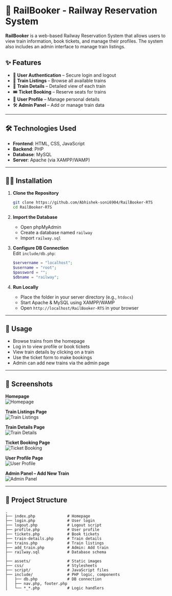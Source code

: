 # 🚆 RailBooker - Railway Reservation System

**RailBooker** is a web-based Railway Reservation System that allows users to view train information, book tickets, and manage their profiles. The system also includes an admin interface to manage train listings.

## ✨ Features

- 🔐 **User Authentication** – Secure login and logout
- 🚄 **Train Listings** – Browse all available trains
- 📄 **Train Details** – Detailed view of each train
- 🎟️ **Ticket Booking** – Reserve seats for trains
- 👤 **User Profile** – Manage personal details
- 🛠️ **Admin Panel** – Add or manage train data

---

## 🛠️ Technologies Used

- **Frontend**: HTML, CSS, JavaScript
- **Backend**: PHP
- **Database**: MySQL
- **Server**: Apache (via XAMPP/WAMP)

---

## 🧑‍💻 Installation

1. **Clone the Repository**

   ```bash
   git clone https://github.com/Abhishek-soni6904/RailBooker-RTS
   cd RailBooker-RTS
   ```

2. **Import the Database**

   - Open phpMyAdmin
   - Create a database named `railway`
   - Import `railway.sql`

3. **Configure DB Connection**  
   Edit `include/db.php`:

   ```php
   $servername = "localhost";
   $username = "root";
   $password = "";
   $dbname = "railway";
   ```

4. **Run Locally**
   - Place the folder in your server directory (e.g., `htdocs`)
   - Start Apache & MySQL using XAMPP/WAMP
   - Open `http://localhost/RailBooker-RTS` in your browser

---

## 🚀 Usage

- Browse trains from the homepage
- Log in to view profile or book tickets
- View train details by clicking on a train
- Use the ticket form to make bookings
- Admin can add new trains via the admin page

---

## 📸 Screenshots

**Homepage**  
![Homepage](assets/screenshots/home.png)

**Train Listings Page**  
![Train Listings](assets/screenshots/trains.png)

**Train Details Page**  
![Train Details](assets/screenshots/TrainDetails.png)

**Ticket Booking Page**  
![Ticket Booking](assets/screenshots/Tickets.png)

**User Profile Page**  
![User Profile](assets/screenshots/Profile.png)

**Admin Panel – Add New Train**  
![Admin Panel](assets/screenshots/addNewTrain.png)

---

## 📁 Project Structure

```
.
├── index.php              # Homepage
├── login.php              # User login
├── logout.php             # Logout script
├── profile.php            # User profile
├── tickets.php            # Book tickets
├── train-details.php      # Train details
├── trains.php             # Train listings
├── add_train.php          # Admin: Add train
├── railway.sql            # Database schema
│
├── assets/                # Static images
├── css/                   # Stylesheets
├── script/                # JavaScript files
├── include/               # PHP logic, components
│   ├── db.php             # DB connection
│   ├── nav.php, footer.php
│   └── *_*.php            # Logic handlers
```
